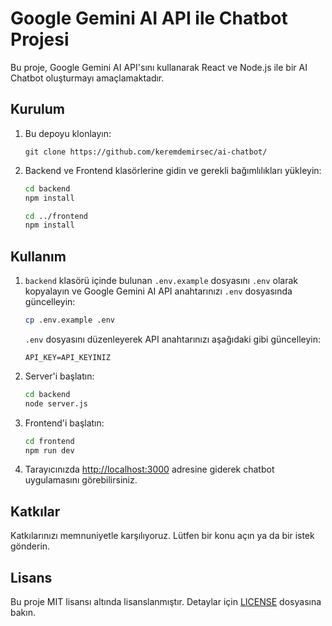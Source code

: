 # Google Gemini AI API ile Chatbot Projesi

Bu proje, Google Gemini AI API'sını kullanarak React ve Node.js ile bir AI Chatbot oluşturmayı amaçlamaktadır.

## Kurulum

1. Bu depoyu klonlayın:

   ```
   git clone https://github.com/keremdemirsec/ai-chatbot/
   ```

2. Backend ve Frontend klasörlerine gidin ve gerekli bağımlılıkları yükleyin:

   ```bash
   cd backend
   npm install

   cd ../frontend
   npm install
   ```

## Kullanım

1. `backend` klasörü içinde bulunan `.env.example` dosyasını `.env` olarak kopyalayın ve Google Gemini AI API anahtarınızı `.env` dosyasında güncelleyin:

   ```bash
   cp .env.example .env
   ```

   `.env` dosyasını düzenleyerek API anahtarınızı aşağıdaki gibi güncelleyin:

   ```plaintext
   API_KEY=API_KEYINIZ
   ```

2. Server'i başlatın:

   ```bash
   cd backend
   node server.js
   ```

3. Frontend'i başlatın:

   ```bash
   cd frontend
   npm run dev
   ```

4. Tarayıcınızda [http://localhost:3000](http://localhost:3000) adresine giderek chatbot uygulamasını görebilirsiniz.

## Katkılar

Katkılarınızı memnuniyetle karşılıyoruz. Lütfen bir konu açın ya da bir istek gönderin.

## Lisans

Bu proje MIT lisansı altında lisanslanmıştır. Detaylar için [LICENSE](LICENSE) dosyasına bakın.
